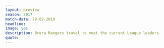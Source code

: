 ```yaml
---
layout: preview
season: 2017
match-date: 28-02-2018
headline:
image: yes
description: Brora Rangers travel to meet the current League leaders
quote:
---
```

